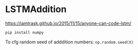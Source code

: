 # LSTMAddition
https://iamtrask.github.io/2015/11/15/anyone-can-code-lstm/

```pip install numpy```

To cfg random seed of adddition numbers:
```np.random.seed(X)```
